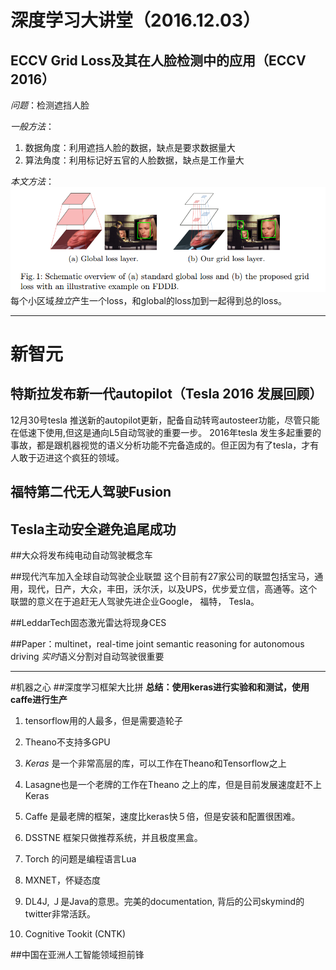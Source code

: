 # 深度学习大讲堂（2016.12.03）
## ECCV Grid Loss及其在人脸检测中的应用（ECCV 2016）
*问题*：检测遮挡人脸

*一般方法*：
1. 数据角度：利用遮挡人脸的数据，缺点是要求数据量大
2. 算法角度：利用标记好五官的人脸数据，缺点是工作量大

*本文方法*：
![grid loss](https://github.com/simonlight/MLBlogSum/blob/master/2017/1/images/gridloss.png "Logo Title Text 1")
每个小区域*独立*产生一个loss，和global的loss加到一起得到总的loss。 

---
# 新智元
## 特斯拉发布新一代autopilot（Tesla 2016 发展回顾）
12月30号tesla 推送新的autopilot更新，配备自动转弯autosteer功能，尽管只能在低速下使用,但这是通向L5自动驾驶的重要一步。
2016年tesla 发生多起重要的事故，都是跟机器视觉的语义分析功能不完备造成的。但正因为有了tesla，才有人敢于迈进这个疯狂的领域。

## 福特第二代无人驾驶Fusion

## Tesla主动安全避免追尾成功

##大众将发布纯电动自动驾驶概念车

##现代汽车加入全球自动驾驶企业联盟
这个目前有27家公司的联盟包括宝马，通用，现代，日产，大众，丰田，沃尔沃，以及UPS，优步爱立信，高通等。这个联盟的意义在于追赶无人驾驶先进企业Google， 福特， Tesla。

##LeddarTech固态激光雷达将现身CES

##Paper：multinet，real-time joint semantic reasoning for autonomous driving
*实时*语义分割对自动驾驶很重要

---
#机器之心
##深度学习框架大比拼
**总结：使用keras进行实验和和测试，使用caffe进行生产**

1. tensorflow用的人最多，但是需要造轮子

2. Theano不支持多GPU

3. *Keras* 是一个非常高层的库，可以工作在Theano和Tensorflow之上

4. Lasagne也是一个老牌的工作在Theano 之上的库，但是目前发展速度赶不上Keras

5. Caffe 是最老牌的框架，速度比keras快５倍，但是安装和配置很困难。

6. DSSTNE 框架只做推荐系统，并且极度黑盒。

7. Torch 的问题是编程语言Lua

8. MXNET，怀疑态度

9. DL4J, Ｊ是Java的意思。完美的documentation, 背后的公司skymind的twitter非常活跃。　

10. Cognitive Tookit (CNTK)

##中国在亚洲人工智能领域担前锋





